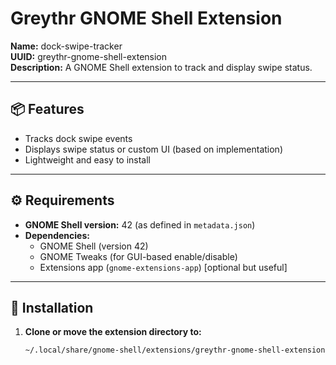 # Greythr GNOME Shell Extension

**Name:** dock-swipe-tracker  
**UUID:** greythr-gnome-shell-extension  
**Description:** A GNOME Shell extension to track and display swipe status.

---

## 📦 Features

- Tracks dock swipe events
- Displays swipe status or custom UI (based on implementation)
- Lightweight and easy to install

---

## ⚙️ Requirements

- **GNOME Shell version:** 42 (as defined in `metadata.json`)
- **Dependencies:**
  - GNOME Shell (version 42)
  - GNOME Tweaks (for GUI-based enable/disable)
  - Extensions app (`gnome-extensions-app`) [optional but useful]

---

## 📁 Installation

1. **Clone or move the extension directory to:**

   ```bash
   ~/.local/share/gnome-shell/extensions/greythr-gnome-shell-extension
